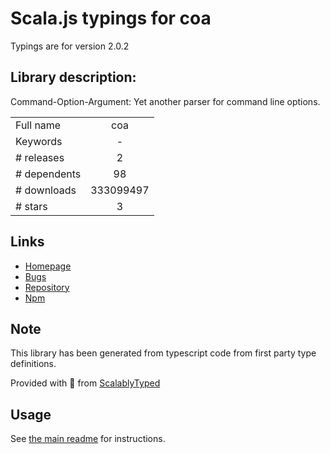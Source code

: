 
# Scala.js typings for coa

Typings are for version 2.0.2

## Library description:
Command-Option-Argument: Yet another parser for command line options.

|                    |                 |
| ------------------ | :-------------: |
| Full name          | coa |
| Keywords           | - |
| # releases         | 2 |
| # dependents       | 98 |
| # downloads        | 333099497 |
| # stars            | 3 |

## Links
- [Homepage](http://github.com/veged/coa)
- [Bugs](https://github.com/veged/coa/issues)
- [Repository](https://github.com/veged/coa)
- [Npm](https://www.npmjs.com/package/coa)
    


## Note
This library has been generated from typescript code from first party type definitions.

Provided with :purple_heart: from [ScalablyTyped](https://github.com/oyvindberg/ScalablyTyped)

## Usage
See [the main readme](../../readme.md) for instructions.


